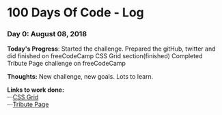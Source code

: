# 100 Days Of Code - Log

### Day 0: August 08, 2018

**Today's Progress**: Started the challenge. Prepared the gitHub, twitter and did finished on freeCodeCamp CSS Grid section(finished)
                      Completed Tribute Page challenge on freeCodeCamp

**Thoughts:** New challenge, new goals. Lots to learn. 

**Links to work done:**  
⋅⋅⋅[CSS Grid](https://learn.freecodecamp.org/responsive-web-design/css-grid)  
⋅⋅⋅[Tribute Page](https://codepen.io/CromixPT/pen/MBPLOV)
